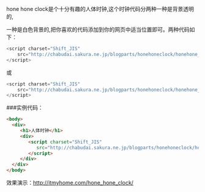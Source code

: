 hone hone clock是个十分有趣的人体时钟,这个时钟代码分两种一种是背景透明的,

一种是白色背景的,把你喜欢的代码添加到你的网页中适当位置即可。两种代码如下：

```js
<script charset="Shift_JIS" 
	src="http://chabudai.sakura.ne.jp/blogparts/honehoneclock/honehone_clock_tr.js">
</script> 
```

或

```js
<script charset="Shift_JIS" 
	src="http://chabudai.sakura.ne.jp/blogparts/honehoneclock/honehone_clock_wh.js">
</script>
```

###实例代码：

```html
<body>  
  <div>  
     <h1>人体时钟</h1>  
     <div>  
        <script charset="Shift_JIS" 
           src="http://chabudai.sakura.ne.jp/blogparts/honehoneclock/honehone_clock_wh.js">
        </script>  
     </div>  
  </div>  
</body> 
```

效果演示：http://itmyhome.com/hone_hone_clock/
